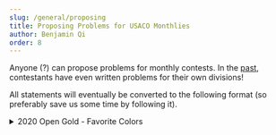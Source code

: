 ```yaml
---
slug: /general/proposing
title: Proposing Problems for USACO Monthlies
author: Benjamin Qi
order: 8
---
```


Anyone (?) can propose problems for monthly contests. In the [past](http://www.usaco.org/index.php?page=viewproblem2&cpid=817), contestants have even written problems for their own divisions!

All statements will eventually be converted to the following format (so preferably save us some time by following it).

<details>

<summary>2020 Open Gold - Favorite Colors</summary>

```
(http://www.usaco.org/index.php?page=viewproblem2&cpid=1042)

Each of Farmer John's $N$ cows ($1\le N\le 2\cdot 10^5$) has a favorite color.
The cows are conveniently labeled $1\ldots N$ (as always), and each color can be
represented by an integer in the range $1\ldots N$.

There exist $M$ pairs of cows $(a,b)$ such that cow $b$ admires cow $a$
($1\le M\le 2\cdot 10^5$). It is possible that $a=b$, in which case a cow
admires herself. For any color $c$, if cows $x$ and $y$ both admire a cow with
favorite color $c$, then $x$ and $y$ share the same favorite color.

Given this information, determine an assignment of cows to favorite colors such
that the number of distinct favorite colors among all cows is maximized.  As
there are multiple assignments that satisfy this property, output the
lexicographically smallest one (meaning that you should take the assignment that
minimizes the colors assigned to cows $1\ldots N$ in that order).

[input]
The first line contains $N$ and $M$.

The next $M$ lines each contain two space-separated integers $a$ and $b$
($1\le a,b\le N$), denoting that cow $b$ admires cow $a$. The same pair may
appear more than once in the input.
[/input]

[output]
For each $i$ in $1\ldots N$, output the color of cow $i$ in the desired
assignment on a new line.
[/output]

[example]

In the attached image, the circles with bolded borders represent the cows with 
favorite color 1.

[section|SCORING:]

[ul]
[li]Test cases 2-3 satisfy $N,M\le 10^3$. [/li] 

[li]Test cases 4-10 satisfy no additional constraints. [/li]
[/ul]

[/section]
```

</details>